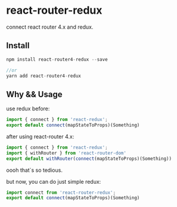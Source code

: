 # react-router-redux
connect react router 4.x and redux.

## Install

```JavaScript
npm install react-router4-redux --save

//or 
yarn add react-router4-redux
```

## Why && Usage

use redux before:

```JavaScript
import { connect } from 'react-redux';
export default connect(mapStateToProps)(Something)
```

after using react-router 4.x:

```JavaScript
import { connect } from 'react-redux';
import { withRouter } from 'react-router-dom'
export default withRouter(connect(mapStateToProps)(Something))
```

oooh that`s so tedious.

but now, you can do just simple redux:

```JavaScript
import connect from 'react-router-redux';
export default connect(mapStateToProps)(Something)
```
